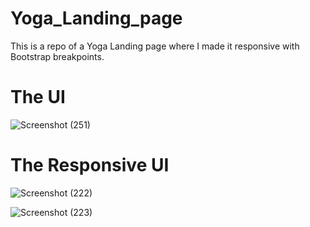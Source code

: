 # Yoga_Landing_page

This is a repo of a Yoga Landing page where I made it responsive with Bootstrap breakpoints.

# The UI

![Screenshot (251)](https://user-images.githubusercontent.com/70054440/196064547-47b23615-cb6f-4213-a1c7-dab93e73abca.png)

# The Responsive UI

![Screenshot (222)](https://user-images.githubusercontent.com/70054440/189458878-ee6c0719-b74a-432e-b0b7-45c966eeb7fc.png)

![Screenshot (223)](https://user-images.githubusercontent.com/70054440/189458884-8a10e97d-cfc2-4587-9b01-6288eec0f44a.png)

